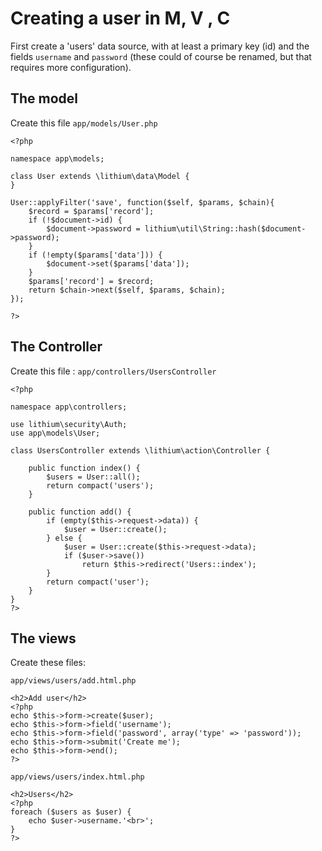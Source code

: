 # Creating a user in M, V , C

First create a 'users' data source, with at least a primary key (id) and the fields
`username` and `password` (these could of course be renamed, but that requires more
configuration).

## The model

Create this file `app/models/User.php`
```
<?php

namespace app\models;

class User extends \lithium\data\Model {
}

User::applyFilter('save', function($self, $params, $chain){
	$record = $params['record'];
	if (!$document->id) {
		$document->password = lithium\util\String::hash($document->password);
	}
	if (!empty($params['data'])) {
		$document->set($params['data']);
	}
	$params['record'] = $record;
	return $chain->next($self, $params, $chain);
});

?>
```

## The Controller

Create this file : `app/controllers/UsersController`

```
<?php

namespace app\controllers;

use lithium\security\Auth;
use app\models\User;

class UsersController extends \lithium\action\Controller {

	public function index() {
		$users = User::all();
		return compact('users');
	}

	public function add() {
		if (empty($this->request->data)) {
			$user = User::create();
		} else {
			$user = User::create($this->request->data);
			if ($user->save())
				return $this->redirect('Users::index');
		}
		return compact('user');
	}
}
?>
```

## The views

Create these files:

`app/views/users/add.html.php`

```
<h2>Add user</h2>
<?php
echo $this->form->create($user);
echo $this->form->field('username');
echo $this->form->field('password', array('type' => 'password'));
echo $this->form->submit('Create me');
echo $this->form->end();
?>
```

`app/views/users/index.html.php`

```
<h2>Users</h2>
<?php
foreach ($users as $user) {
	echo $user->username.'<br>';
}
?>
```
